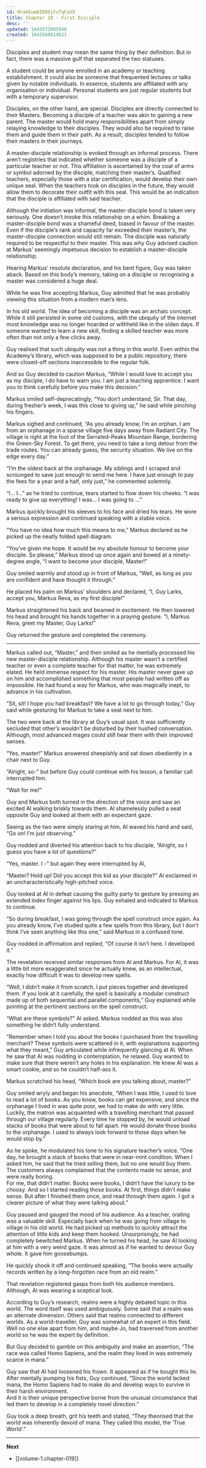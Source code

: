 ```yaml
---
id: MrakEum8IRD0jFvTqFaVX
title: Chapter 18 - First Disciple
desc: ''
updated: 1643572085948
created: 1643568814021
---
```


Disciples and student may mean the same thing by their definition. But in fact, there was a massive gulf that separated the two statuses.

A student could be anyone enrolled in an academy or teaching establishment. It could also be someone that frequented lectures or talks given by notable individuals. In essence, students are affiliated with any organisation or individual. Personal students are just regular students but with a temporary supervisor.

Disciples, on the other hand, are special. Disciples are directly connected to their Masters. Becoming a disciple of a teacher was akin to gaining a new parent. The master would hold many responsibilities apart from simply relaying knowledge to their disciples. They would also be required to raise them and guide them in their path. As a result, disciples tended to follow their masters in their journeys.

A master-disciple relationship is evoked through an informal process. There aren’t registries that indicated whether someone was a disciple of a particular teacher or not. This affiliation is ascertained by the coat of arms or symbol adorned by the disciple, matching their master’s. Qualified teachers, especially those with a star certification, would develop their own unique seal. When the teachers took on disciples in the future, they would allow them to decorate their outfit with this seal. This would be an indication that the disciple is affiliated with said teacher.

Although the initiation was informal, the master-disciple bond is taken very seriously. One doesn’t invoke this relationship on a whim. Breaking a master-disciple bond was a shameful deed, biased in favour of the master. Even if the disciple’s rank and capacity far exceeded their master’s, the master-disciple connection would still remain. The disciple was naturally required to be respectful to their master. This was why Guy advised caution at Markus’ seemingly impetuous decision to establish a master-disciple relationship.

Hearing Markus’ resolute declaration, and his bent figure, Guy was taken aback. Based on this body’s memory, taking on a disciple or recognising a master was considered a huge deal.

While he was fine accepting Markus, Guy admitted that he was probably viewing this situation from a modern man’s lens.

In his old world. The idea of becoming a disciple was an archaic concept. While it still persisted in some old customs, with the ubiquity of the internet most knowledge was no longer hoarded or withheld like in the olden days. If someone wanted to learn a new skill, finding a skilled teacher was more often than not only a few clicks away. 

Guy realised that such ubiquity was not a thing in this world. Even within the Academy’s library, which was supposed to be a public repository, there were closed-off sections inaccessible to the regular folk.

And so Guy decided to caution Markus, “While I would love to accept you as my disciple, I do have to warn you. I am just a teaching apprentice. I want you to think carefully before you make this decision.”

Markus smiled self-deprecatingly, “You don’t understand, Sir. That day, during fresher’s week, I was this close to giving up,” he said while pinching his fingers.

Markus sighed and continued, “As you already know, I’m an orphan. I am from an orphanage in a sparse village five days away from Radiant City. The village is right at the foot of the Serrated-Peaks Mountain Range, bordering the Green-Sky Forest. To get there, you need to take a long detour from the trade routes. You can already guess, the security situation. We live on the edge every day.”

“I’m the oldest back at the orphanage. My siblings and I scraped and scrounged to save just enough to send me here. I have just enough to pay the fees for a year and a half, only just,” he commented solemnly.

“I… I…” as he tried to continue, tears started to flow down his cheeks. “I was ready to give up everything! I was… I was going to …”

Markus quickly brought his sleeves to his face and dried his tears. He wore a serious expression and continued speaking with a stable voice.

“You have no idea how much this means to me,” Markus declared as he picked up the neatly folded spell diagram.

“You’ve given me hope. It would be my absolute honour to become your disciple. So please,” Markus stood up once again and bowed at a ninety-degree angle, “I want to become your disciple, Master!”

Guy smiled warmly and stood up in front of Markus, “Well, as long as you are confident and have thought it through.”

He placed his palm on Markus’ shoulders and declared, “I, Guy Larks, accept you, Markus Reva, as my first disciple!”

Markus straightened his back and beamed in excitement. He then lowered his head and brought his hands together in a praying gesture. “I, Markus Reva, greet my Master, Guy Larks!”

Guy returned the gesture and completed the ceremony.

____

Markus called out, “Master,” and then smiled as he mentally processed his new master-disciple relationship. Although his master wasn’t a certified teacher or even a complete teacher for that matter, he was extremely elated. He held immense respect for his master. His master never gave up on him and accomplished something that most people had written off as impossible. He had found a way for Markus, who was magically inept, to advance in his cultivation.

“Sit, sit! I hope you had breakfast? We have a lot to go through today,” Guy said while gesturing for Markus to take a seat next to him.

The two were back at the library at Guy’s usual spot. It was sufficiently secluded that other’s wouldn’t be disturbed by their hushed conversation. Although, most advanced mages could still hear them with their improved senses.

“Yes, master!” Markus answered sheepishly and sat down obediently in a chair next to Guy.

“Alright, so-” but before Guy could continue with his lesson, a familiar call interrupted him.

“Wait for me!”

Guy and Markus both turned in the direction of the voice and saw an excited Al walking briskly towards them. Al shamelessly pulled a seat opposite Guy and looked at them with an expectant gaze.

Seeing as the two were simply staring at him, Al waved his hand and said, “Go on! I’m just observing.”

Guy nodded and diverted his attention back to his disciple, “Alright, so I guess you have a lot of questions?”

“Yes, master. I -” but again they were interrupted by Al,

“Master? Hold up! Did you accept this kid as your disciple?” Al exclaimed in an uncharacteristically high-pitched voice.

Guy looked at Al in defeat causing the guilty party to gesture by pressing an extended index finger against his lips. Guy exhaled and indicated to Markus to continue.

“So during breakfast, I was going through the spell construct once again. As you already know, I’ve studied quite a few spells from this library, but I don’t think I’ve seen anything like this one,” said Markus in a confused tone.

Guy nodded in affirmation and replied, “Of course it isn’t here. I developed it.”

The revelation received similar responses from Al and Markus. For Al, it was a little bit more exaggerated since he actually knew, as an intellectual, exactly how difficult it was to develop new spells.

“Well, I didn’t make it from scratch. I put pieces together and developed them. If you look at it carefully, the spell is basically a modular construct made up of both sequential and parallel components,” Guy explained while pointing at the pertinent sections on the spell construct.

“What are these symbols?” Al asked. Markus nodded as this was also something he didn’t fully understand.

“Remember when I told you about the books I purchased from the travelling merchant? These symbols were scattered in it, with explanations supporting what they meant,” Guy articulated while infrequently glancing at Al. When he saw that Al was nodding in contemplation, he relaxed. Guy wanted to make sure that there weren’t any holes in his explanation. He knew Al was a smart cookie, and so he couldn’t half-ass it.

Markus scratched his head, “Which book are you talking about, master?”

Guy smiled wryly and began his anecdote, “When I was little, I used to love to read a lot of books. As you know, books can get expensive, and since the orphanage I lived in was quite poor, we had to make do with very little. Luckily, the matron was acquainted with a travelling merchant that passed through our village regularly. Every time he stopped by, he would unload stacks of books that were about to fall apart. He would donate those books to the orphanage. I used to always look forward to those days when he would stop by.”

As he spoke, he modulated his tone to his signature teacher’s voice. “One day, he brought a stack of books that were in near-mint condition. When I asked him, he said that he tried selling them, but no one would buy them. The customers always complained that the contents made no sense, and were really boring.  
For me, that didn’t matter. Books were books, I didn’t have the luxury to be choosy. And so I started reading those books. At first, things didn’t make sense. But after I finished them once, and read through them again. I got a clearer picture of what they were talking about.”

Guy paused and gauged the mood of his audience. As a teacher, orating was a valuable skill. Especially back when he was going from village to village in his old world. He had picked up methods to quickly attract the attention of little kids and keep them hooked. Unsurprisingly, he had completely bewitched Markus. When he turned his head, he saw Al looking at him with a very weird gaze. It was almost as if he wanted to devour Guy whole. It gave him goosebumps. 

He quickly shook it off and continued speaking, “The books were actually records written by a long-forgotten race from an old realm.”

That revelation registered gasps from both his audience members. Although, Al was wearing a sceptical look.

According to Guy’s research, realms were a highly debated topic in this world. The word itself was used ambiguously. Some said that a realm was an alternate dimension. Others said that realms connected to different worlds. As a world-traveller, Guy was somewhat of an expert in this field. Well no one else apart from him, and maybe Jo, had traversed from another world so he was the expert by definition. 

But Guy decided to gamble on this ambiguity and make an assertion, “The race was called Homo Sapiens, and the realm they lived in was extremely scarce in mana.”

Guy saw that Al had loosened his frown. It appeared as if he bought this lie. After mentally pumping his fists, Guy continued, “Since the world lacked mana, the Homo Sapiens had to make do and develop ways to survive in their harsh environment.  
And it is their unique perspective borne from the unusual circumstance that led them to develop in a completely novel direction.”

Guy took a deep breath, grit his teeth and stated, “They theorised that the world was inherently devoid of mana. They called this model, the ‘True World’.”

____

**Next**
* [[volume-1.chapter-019]]